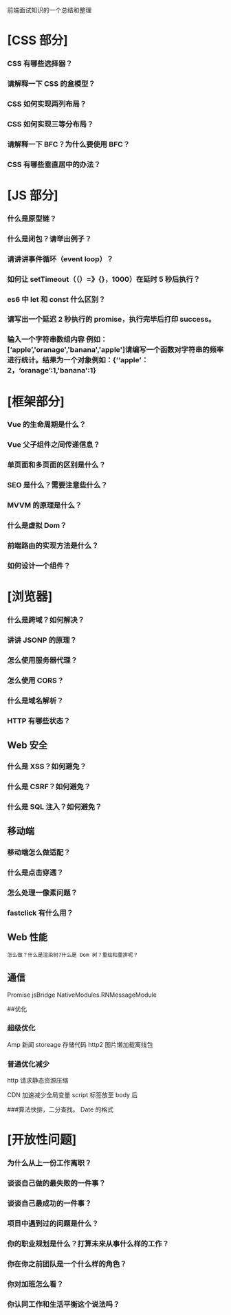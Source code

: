 前端面试知识的一个总结和整理

# [CSS 部分]

### CSS 有哪些选择器？

### 请解释一下 CSS 的盒模型？

### CSS 如何实现两列布局？

### CSS 如何实现三等分布局？

### 请解释一下 BFC？为什么要使用 BFC？

### CSS 有哪些垂直居中的办法？

# [JS 部分]

### 什么是原型链？

### 什么是闭包？请举出例子？

### 请讲讲事件循环（event loop）？

### 如何让 setTimeout（（）=》{}，1000）在延时 5 秒后执行？

### es6 中 let 和 const 什么区别？

### 请写出一个延迟 2 秒执行的 promise，执行完毕后打印 success。

### 输入一个字符串数组内容 例如：[‘apple’,'oranage','banana','apple']请编写一个函数对字符串的频率进行统计。结果为一个对象例如：{‘‘apple’：2，‘oranage’:1,'banana':1}

# [框架部分]

### Vue 的生命周期是什么？

### Vue 父子组件之间传递信息？

### 单页面和多页面的区别是什么？

### SEO 是什么？需要注意些什么？

### MVVM 的原理是什么？

### 什么是虚拟 Dom？

### 前端路由的实现方法是什么？

### 如何设计一个组件？

# [浏览器]

### 什么是跨域？如何解决？

### 讲讲 JSONP 的原理？

### 怎么使用服务器代理？

### 怎么使用 CORS？

### 什么是域名解析？

### HTTP 有哪些状态？

## Web 安全

### 什么是 XSS？如何避免？

### 什么是 CSRF？如何避免？

### 什么是 SQL 注入？如何避免？

## 移动端

### 移动端怎么做适配？

### 什么是点击穿透？

### 怎么处理一像素问题？

### fastclick 有什么用？

## Web 性能

    怎么做？什么是渲染树?什么是 Dom 树？重绘和重排呢？

## 通信

Promise
jsBridge
NativeModules.RNMessageModule

##优化

### 超级优化

Amp 新闻
storeage 存储代码
http2
图片懒加载离线包

### 普通优化减少

http 请求静态资源压缩

CDN 加速减少全局变量
script 标签放至 body 后

###算法快排，二分查找。
Date 的格式

# [开放性问题]

### 为什么从上一份工作离职？

### 谈谈自己做的最失败的一件事？

### 谈谈自己最成功的一件事？

### 项目中遇到过的问题是什么？

### 你的职业规划是什么？打算未来从事什么样的工作？

### 你在你之前团队是一个什么样的角色？

### 你对加班怎么看？

### 你认同工作和生活平衡这个说法吗？
